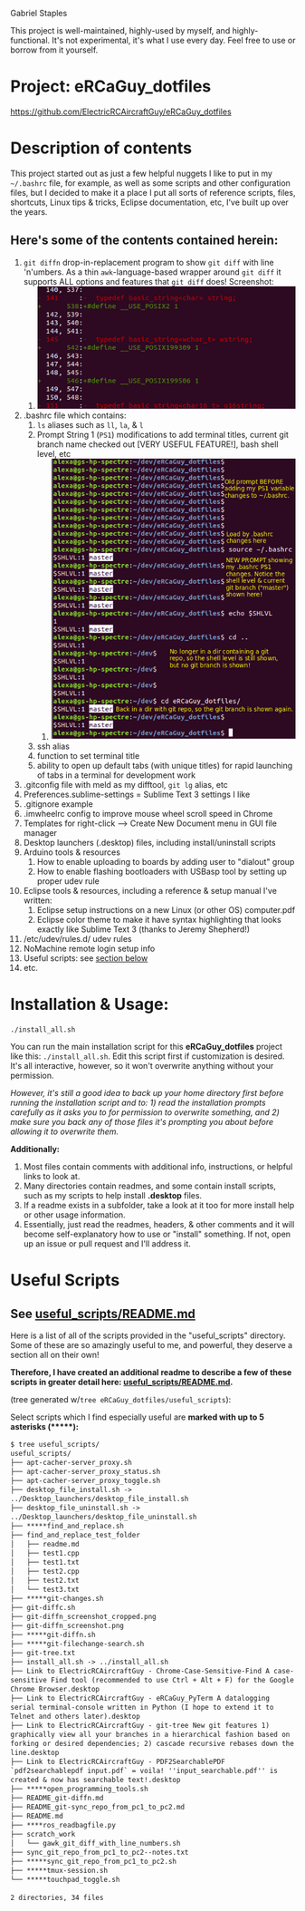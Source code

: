 Gabriel Staples

This project is well-maintained, highly-used by myself, and highly-functional. It's not experimental, it's what I use every day. Feel free to use or borrow from it yourself. 

# Project: eRCaGuy_dotfiles
https://github.com/ElectricRCAircraftGuy/eRCaGuy_dotfiles

# Description of contents
This project started out as just a few helpful nuggets I like to put in my `~/.bashrc` file, for example, as well as some scripts and other configuration files, but I decided to make it a place I put all sorts of reference scripts, files, shortcuts, Linux tips & tricks, Eclipse documentation, etc, I've built up over the years. 

## Here's some of the contents contained herein:
1. `git diffn` drop-in-replacement program to show `git diff` with line 'n'umbers. As a thin `awk`-language-based wrapper around `git diff` it supports ALL options and features that `git diff` does! Screenshot:
    1. ![`git diffn` screenshot](useful_scripts/git-diffn_screenshot_cropped.png)
1. .bashrc file which contains:
    1. `ls` aliases such as `ll`, `la`, & `l`
    1. Prompt String 1 (`PS1`) modifications to add terminal titles, current git branch name checked out [VERY USEFUL FEATURE!], bash shell level, etc
        1. ![bash shell terminal prompt showing current git branch!](./bashrc_sample_terminal_prompt.png)
    1. ssh alias
    1. function to set terminal title
    1. ability to open up default tabs (with unique titles) for rapid launching of tabs in a terminal for development work
1. .gitconfig file with meld as my difftool, `git lg` alias, etc
1. Preferences.sublime-settings = Sublime Text 3 settings I like
1. .gitignore example
1. .imwheelrc config to improve mouse wheel scroll speed in Chrome
1. Templates for right-click --> Create New Document menu in GUI file manager
1. Desktop launchers (.desktop) files, including install/uninstall scripts
1. Arduino tools & resources
    1. How to enable uploading to boards by adding user to "dialout" group
    1. How to enable flashing bootloaders with USBasp tool by setting up proper udev rule
1. Eclipse tools & resources, including a reference & setup manual I've written:
    1. Eclipse setup instructions on a new Linux (or other OS) computer.pdf
    1. Eclipse color theme to make it have syntax highlighting that looks exactly like Sublime Text 3 (thanks to Jeremy Shepherd!)
1. /etc/udev/rules.d/ udev rules
1. NoMachine remote login setup info
1. Useful scripts: see [section below](#useful-scripts)
1. etc.

# Installation & Usage:

    ./install_all.sh

You can run the main installation script for this **eRCaGuy_dotfiles** project like this: `./install_all.sh`. Edit this script first if customization is desired. It's all interactive, however, so it won't overwrite anything without your permission. 

_However, it's still a good idea to back up your home directory first before running the installation script and to: 1) read the installation prompts carefully as it asks you to for permission to overwrite something, and 2) make sure you back any of those files it's prompting you about before allowing it to overwrite them._

**Additionally:**  

1. Most files contain comments with additional info, instructions, or helpful links to look at.
2. Many directories contain readmes, and some contain install scripts, such as my scripts to help install **.desktop** files. 
3. If a readme exists in a subfolder, take a look at it too for more install help or other usage information. 
4. Essentially, just read the readmes, headers, & other comments and it will become self-explanatory how to use or "install" something. If not, open up an issue or pull request and I'll address it. 

# Useful Scripts 
## See [useful_scripts/README.md](https://github.com/ElectricRCAircraftGuy/eRCaGuy_dotfiles/tree/master/useful_scripts)

Here is a list of all of the scripts provided in the "useful_scripts" directory. Some of these are so amazingly useful to me, and powerful, they deserve a section all on their own! 

**Therefore, I have created an additional readme to describe a few of these scripts in greater detail here: [useful_scripts/README.md](https://github.com/ElectricRCAircraftGuy/eRCaGuy_dotfiles/tree/master/useful_scripts).**

(tree generated w/`tree eRCaGuy_dotfiles/useful_scripts`):

Select scripts which I find especially useful are **marked with up to 5 asterisks (\*\*\*\*\*):**

    $ tree useful_scripts/
    useful_scripts/
    ├── apt-cacher-server_proxy.sh
    ├── apt-cacher-server_proxy_status.sh
    ├── apt-cacher-server_proxy_toggle.sh
    ├── desktop_file_install.sh -> ../Desktop_launchers/desktop_file_install.sh
    ├── desktop_file_uninstall.sh -> ../Desktop_launchers/desktop_file_uninstall.sh
    ├── *****find_and_replace.sh
    ├── find_and_replace_test_folder
    │   ├── readme.md
    │   ├── test1.cpp
    │   ├── test1.txt
    │   ├── test2.cpp
    │   ├── test2.txt
    │   └── test3.txt
    ├── *****git-changes.sh
    ├── git-diffc.sh
    ├── git-diffn_screenshot_cropped.png
    ├── git-diffn_screenshot.png
    ├── *****git-diffn.sh
    ├── *****git-filechange-search.sh
    ├── git-tree.txt
    ├── install_all.sh -> ../install_all.sh
    ├── Link to ElectricRCAircraftGuy - Chrome-Case-Sensitive-Find A case-sensitive Find tool (recommended to use Ctrl + Alt + F) for the Google Chrome Browser.desktop
    ├── Link to ElectricRCAircraftGuy - eRCaGuy_PyTerm A datalogging serial terminal-console written in Python (I hope to extend it to Telnet and others later).desktop
    ├── Link to ElectricRCAircraftGuy - git-tree New git features 1) graphically view all your branches in a hierarchical fashion based on forking or desired dependencies; 2) cascade recursive rebases down the line.desktop
    ├── Link to ElectricRCAircraftGuy - PDF2SearchablePDF `pdf2searchablepdf input.pdf` = voila! ''input_searchable.pdf'' is created & now has searchable text!.desktop
    ├── *****open_programming_tools.sh
    ├── README_git-diffn.md
    ├── README_git-sync_repo_from_pc1_to_pc2.md
    ├── README.md
    ├── ****ros_readbagfile.py
    ├── scratch_work
    │   └── gawk_git_diff_with_line_numbers.sh
    ├── sync_git_repo_from_pc1_to_pc2--notes.txt
    ├── *****sync_git_repo_from_pc1_to_pc2.sh
    ├── *****tmux-session.sh
    └── *****touchpad_toggle.sh

    2 directories, 34 files
